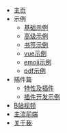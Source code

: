 - [主页](README.md)
- 示例
  - [基础示例](demo.md)
  - [高级示例](demo-high.md)
  - [书签示例](bookmark/README.md)
  - [vue示例](demo-vue.md)
  - [emoji示例](demo-emoji.md)
  - [pdf示例](demo-pdf.md)
- 插件篇
  - [特性及插件](plugin/index.md)
  - [插件开发示例](plugin/dev-demo.md)
- [B站视频](blist.md)
- [主流前端](hot-front.md)
- [关于我](http://mg.meiflower.top)

